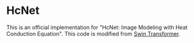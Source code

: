 # HcNet
This is an official implementation for "HcNet: Image Modeling with Heat Conduction Equation". This code is modified from [Swin Transformer](https://github.com/microsoft/Swin-Transformer). 
